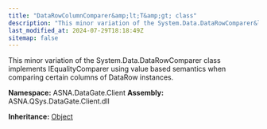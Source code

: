 ```yaml
---
title: "DataRowColumnComparer&amp;lt;T&amp;gt; class"
description: "This minor variation of the System.Data.DataRowComparer&lt;T&gt; class implements IEqualityComparer&lt;T&gt; using value based semantics when comparin"
last_modified_at: 2024-07-29T18:18:49Z
sitemap: false
---
```


This minor variation of the System.Data.DataRowComparer<T> class
implements IEqualityComparer<T> using value based semantics when
comparing certain columns of DataRow instances.

**Namespace:** ASNA.DataGate.Client
**Assembly:** ASNA.QSys.DataGate.Client.dll

**Inheritance:** [Object](https://docs.microsoft.com/en-us/dotnet/api/system.object)
<br>
<br>
